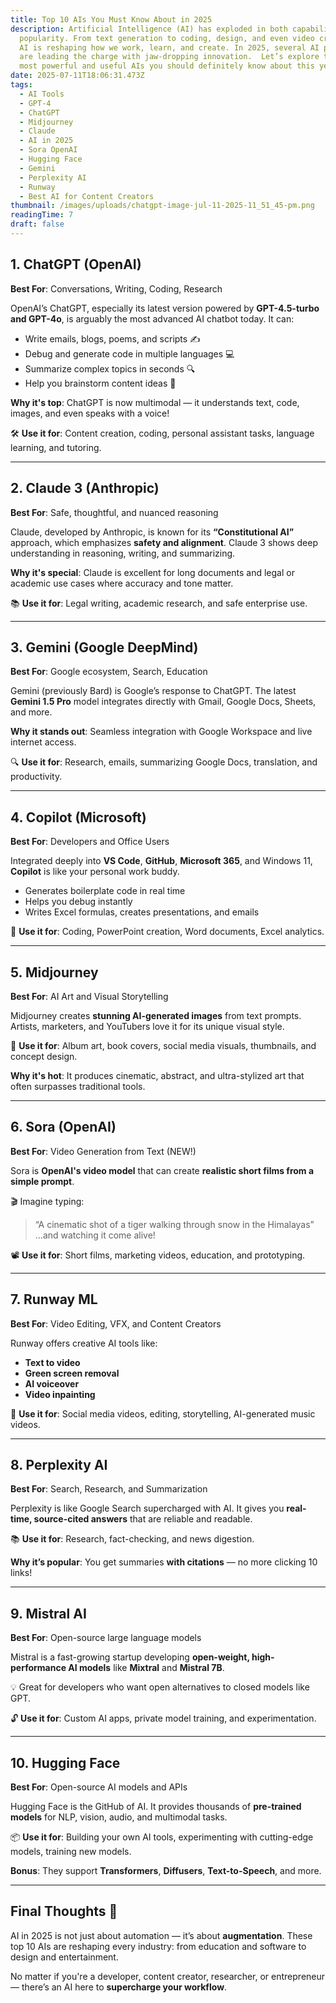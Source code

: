 ```yaml
---
title: Top 10 AIs You Must Know About in 2025
description: Artificial Intelligence (AI) has exploded in both capability and
  popularity. From text generation to coding, design, and even video creation —
  AI is reshaping how we work, learn, and create. In 2025, several AI platforms
  are leading the charge with jaw-dropping innovation.  Let’s explore the Top 10
  most powerful and useful AIs you should definitely know about this year.
date: 2025-07-11T18:06:31.473Z
tags:
  - AI Tools
  - GPT-4
  - ChatGPT
  - Midjourney
  - Claude
  - AI in 2025
  - Sora OpenAI
  - Hugging Face
  - Gemini
  - Perplexity AI
  - Runway
  - Best AI for Content Creators
thumbnail: /images/uploads/chatgpt-image-jul-11-2025-11_51_45-pm.png
readingTime: 7
draft: false
---
```

<!--StartFragment-->

## 1. **ChatGPT (OpenAI)**

**Best For**: Conversations, Writing, Coding, Research

OpenAI’s ChatGPT, especially its latest version powered by **GPT-4.5-turbo and GPT-4o**, is arguably the most advanced AI chatbot today. It can:

* Write emails, blogs, poems, and scripts ✍️
* Debug and generate code in multiple languages 💻
* Summarize complex topics in seconds 🔍
* Help you brainstorm content ideas 🎯

**Why it's top**: ChatGPT is now multimodal — it understands text, code, images, and even speaks with a voice!

🛠️ **Use it for**: Content creation, coding, personal assistant tasks, language learning, and tutoring.

- - -

## 2. **Claude 3 (Anthropic)**

**Best For**: Safe, thoughtful, and nuanced reasoning

Claude, developed by Anthropic, is known for its **“Constitutional AI”** approach, which emphasizes **safety and alignment**. Claude 3 shows deep understanding in reasoning, writing, and summarizing.

**Why it's special**: Claude is excellent for long documents and legal or academic use cases where accuracy and tone matter.

📚 **Use it for**: Legal writing, academic research, and safe enterprise use.

- - -

## 3. **Gemini (Google DeepMind)**

**Best For**: Google ecosystem, Search, Education

Gemini (previously Bard) is Google’s response to ChatGPT. The latest **Gemini 1.5 Pro** model integrates directly with Gmail, Google Docs, Sheets, and more.

**Why it stands out**: Seamless integration with Google Workspace and live internet access.

🔍 **Use it for**: Research, emails, summarizing Google Docs, translation, and productivity.

- - -

## 4. **Copilot (Microsoft)**

**Best For**: Developers and Office Users

Integrated deeply into **VS Code**, **GitHub**, **Microsoft 365**, and Windows 11, **Copilot** is like your personal work buddy.

* Generates boilerplate code in real time
* Helps you debug instantly
* Writes Excel formulas, creates presentations, and emails

🎯 **Use it for**: Coding, PowerPoint creation, Word documents, Excel analytics.

- - -

## 5. **Midjourney**

**Best For**: AI Art and Visual Storytelling

Midjourney creates **stunning AI-generated images** from text prompts. Artists, marketers, and YouTubers love it for its unique visual style.

🎨 **Use it for**: Album art, book covers, social media visuals, thumbnails, and concept design.

**Why it's hot**: It produces cinematic, abstract, and ultra-stylized art that often surpasses traditional tools.

- - -

## 6. **Sora (OpenAI)**

**Best For**: Video Generation from Text (NEW!)

Sora is **OpenAI's video model** that can create **realistic short films from a simple prompt**.

🎬 Imagine typing:

> “A cinematic shot of a tiger walking through snow in the Himalayas”\
> …and watching it come alive!

📽️ **Use it for**: Short films, marketing videos, education, and prototyping.

- - -

## 7. **Runway ML**

**Best For**: Video Editing, VFX, and Content Creators

Runway offers creative AI tools like:

* **Text to video**
* **Green screen removal**
* **AI voiceover**
* **Video inpainting**

🎥 **Use it for**: Social media videos, editing, storytelling, AI-generated music videos.

- - -

## 8. **Perplexity AI**

**Best For**: Search, Research, and Summarization

Perplexity is like Google Search supercharged with AI. It gives you **real-time, source-cited answers** that are reliable and readable.

📚 **Use it for**: Research, fact-checking, and news digestion.

**Why it’s popular**: You get summaries **with citations** — no more clicking 10 links!

- - -

## 9. **Mistral AI**

**Best For**: Open-source large language models

Mistral is a fast-growing startup developing **open-weight, high-performance AI models** like **Mixtral** and **Mistral 7B**.

💡 Great for developers who want open alternatives to closed models like GPT.

🔓 **Use it for**: Custom AI apps, private model training, and experimentation.

- - -

## 10. **Hugging Face**

**Best For**: Open-source AI models and APIs

Hugging Face is the GitHub of AI. It provides thousands of **pre-trained models** for NLP, vision, audio, and multimodal tasks.

📦 **Use it for**: Building your own AI tools, experimenting with cutting-edge models, training new models.

**Bonus**: They support **Transformers**, **Diffusers**, **Text-to-Speech**, and more.

- - -

## Final Thoughts 💭

AI in 2025 is not just about automation — it’s about **augmentation**. These top 10 AIs are reshaping every industry: from education and software to design and entertainment.

No matter if you're a developer, content creator, researcher, or entrepreneur — there’s an AI here to **supercharge your workflow**.

<!--EndFragment-->